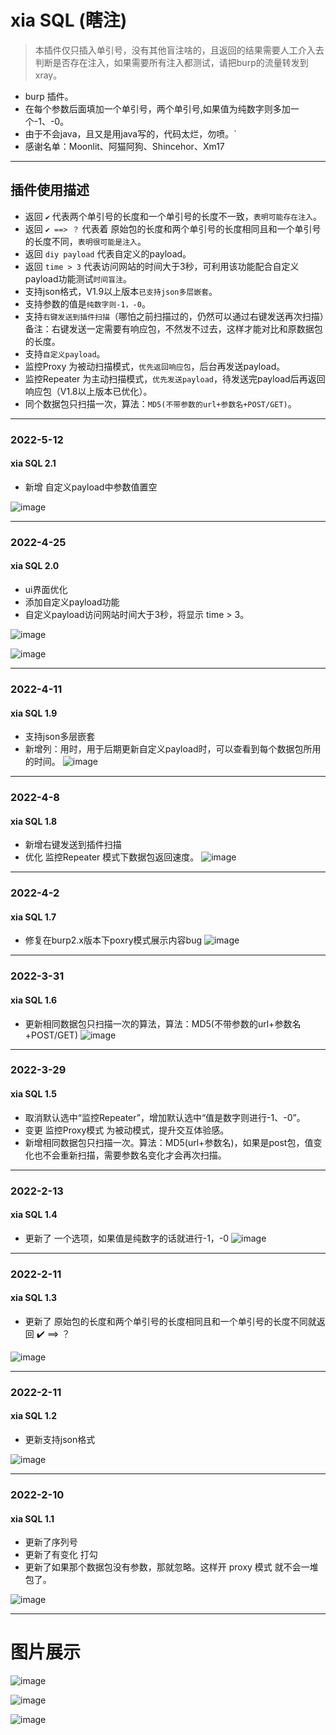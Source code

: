 # xia SQL (瞎注)

> 本插件仅只插入单引号，没有其他盲注啥的，且返回的结果需要人工介入去判断是否存在注入，如果需要所有注入都测试，请把burp的流量转发到xray。

* burp 插件。
* 在每个参数后面填加一个单引号，两个单引号,如果值为纯数字则多加一个-1、-0。
* 由于不会java，且又是用java写的，代码太烂，勿喷。`
* 感谢名单：Moonlit、阿猫阿狗、Shincehor、Xm17

***********

## 插件使用描述
* 返回 `✔️` 代表两个单引号的长度和一个单引号的长度不一致，`表明可能存在注入`。
* 返回 `✔️ ==> ？` 代表着 原始包的长度和两个单引号的长度相同且和一个单引号的长度不同，`表明很可能是注入`。
* 返回 `diy payload` 代表自定义的payload。
* 返回 `time > 3` 代表访问网站的时间大于3秒，可利用该功能配合自定义payload功能测试`时间盲注`。
* 支持json格式，V1.9以上版本`已支持json多层嵌套`。
* 支持参数的值是`纯数字则-1，-0`。
* 支持`右键发送到插件扫描`（哪怕之前扫描过的，仍然可以通过右键发送再次扫描）备注：右键发送一定需要有响应包，不然发不过去，这样才能对比和原数据包的长度。
* 支持`自定义payload`。
* 监控Proxy 为被动扫描模式，`优先返回响应包`，后台再发送payload。
* 监控Repeater 为主动扫描模式，`优先发送payload`，待发送完payload后再返回响应包（V1.8以上版本已优化）。
* 同个数据包只扫描一次，算法：`MD5(不带参数的url+参数名+POST/GET)`。


**********
### 2022-5-12
#### xia SQL 2.1
* 新增 自定义payload中参数值置空

![image](https://user-images.githubusercontent.com/30351807/168087873-1e57c10d-cf66-4783-af1e-3d075f629c4d.png)

**********
### 2022-4-25
#### xia SQL 2.0
* ui界面优化
* 添加自定义payload功能
* 自定义payload访问网站时间大于3秒，将显示 time > 3。

![image](https://user-images.githubusercontent.com/30351807/165055862-c0a3a72e-918c-47b7-84ad-f74b1cb2f365.png)

![image](https://user-images.githubusercontent.com/30351807/165055655-1ac9b40a-4c68-424a-b73e-f31b3b5f1162.png)

**********
### 2022-4-11
#### xia SQL 1.9
* 支持json多层嵌套
* 新增列：用时，用于后期更新自定义payload时，可以查看到每个数据包所用的时间。
![image](https://user-images.githubusercontent.com/30351807/162653146-5caaf300-3b1c-4680-af06-e84364a5e3b4.png)


**********
### 2022-4-8
#### xia SQL 1.8
* 新增右键发送到插件扫描
* 优化 监控Repeater 模式下数据包返回速度。
![image](https://user-images.githubusercontent.com/30351807/162444663-ecc491e2-9a74-4d0f-8b1f-c6ce8f61546a.png)


**********
### 2022-4-2
#### xia SQL 1.7
* 修复在burp2.x版本下poxry模式展示内容bug
![image](https://user-images.githubusercontent.com/30351807/161375553-cee2df69-5681-4818-95ae-0ed389795ea4.png)


**********
### 2022-3-31
#### xia SQL 1.6
* 更新相同数据包只扫描一次的算法，算法：MD5(不带参数的url+参数名+POST/GET)
![image](https://user-images.githubusercontent.com/30351807/161045937-d0e3584a-d610-4b26-ba33-6cc08dd9e8fa.png)


**********
### 2022-3-29
#### xia SQL 1.5
* 取消默认选中“监控Repeater”，增加默认选中“值是数字则进行-1、-0”。
* 变更 监控Proxy模式 为被动模式，提升交互体验感。
* 新增相同数据包只扫描一次。算法：MD5(url+参数名)，如果是post包，值变化也不会重新扫描，需要参数名变化才会再次扫描。


**********
### 2022-2-13
#### xia SQL 1.4
* 更新了 一个选项，如果值是纯数字的话就进行-1，-0
![image](https://user-images.githubusercontent.com/30351807/153725862-8ec9e92f-66b5-4d5c-9c3e-fb18f5afaa94.png)


**********
### 2022-2-11
#### xia SQL 1.3
* 更新了 原始包的长度和两个单引号的长度相同且和一个单引号的长度不同就返回 ✔️ ==> ？

![image](https://user-images.githubusercontent.com/30351807/153590052-42293c4a-7a85-4740-b29e-209a7c27d403.png)


**********
### 2022-2-11
#### xia SQL 1.2
* 更新支持json格式

![image](https://user-images.githubusercontent.com/30351807/153567877-479a0e15-9d6c-43f5-84d9-80c5dfb6fd03.png)


**********
### 2022-2-10
#### xia SQL 1.1
* 更新了序列号
* 更新了有变化 打勾
* 更新了如果那个数据包没有参数，那就忽略。这样开 proxy 模式 就不会一堆包了。

![image](https://user-images.githubusercontent.com/30351807/153390045-2b3769f6-151b-45c0-a555-53cda4fef2f2.png)


**********
# 图片展示

![image](https://user-images.githubusercontent.com/30351807/153139897-08e6b69b-f129-4fab-a62e-037351d7c60f.png)

![image](https://user-images.githubusercontent.com/30351807/153139950-a4f51f4b-e39d-459d-91b8-e326c2c74c29.png)


![image](https://user-images.githubusercontent.com/30351807/153139522-b9af5d35-36a3-4204-b2f4-7b6a11253d41.png)
